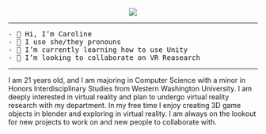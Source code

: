 
<p align="center">
  <a href="https://github.com/DenverCoder1/readme-typing-svg"><img src="https://readme-typing-svg.herokuapp.com?font=Time+New+Roman&color=cyan&size=25&center=true&vCenter=true&width=600&height=100&lines=Caroline+Kays..&hearts;++;Computer+Science+Student,;Active+Learner/Researcher,;Love+to+learn+new+things..<3"></a>
</p>

<hr>
<pre>
- 👋 Hi, I’m Caroline 
- 👀 I use she/they pronouns
- 🌱 I’m currently learning how to use Unity 
- 💞️ I’m looking to collaborate on VR Reasearch
</pre>
<hr>

<p1>
  I am 21 years old, and I am majoring in Computer Science with a minor in Honors Interdisciplinary Studies from Western Washington University. I am deeply interested in virtual reality and plan to undergo virtual reality research with my department. In my free time I enjoy creating 3D game objects in blender and exploring in virtual reality. I am always on the lookout for new projects to work on and new people to collaborate with.
</p1>


<!---
CarolineKYZ/CarolineKYZ is a ✨ special ✨ repository because its `README.md` (this file) appears on your GitHub profile.
You can click the Preview link to take a look at your changes.
--->
